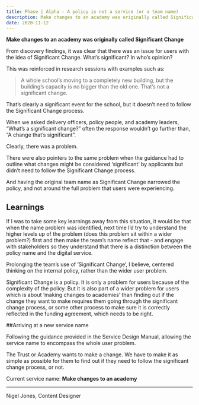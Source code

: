 ```yaml
---
title: Phase | Alpha - A policy is not a service (or a team name)
description: Make changes to an academy was originally called Significant Change 
date: 2020-11-12
---
```


**Make changes to an academy was originally called Significant Change**

From discovery findings, it was clear that there was an issue for users with the idea of Significant Change. What’s significant? In who’s opinion? 

This was reinforced in research sessions with examples such as:

>A whole school’s moving to a completely new building, but the building’s capacity is no bigger than the old one. That’s not a significant change.

That’s clearly a significant event for the school, but it doesn’t need to follow the Significant Change process.

When we asked delivery officers, policy people, and academy leaders, “What’s a significant change?” often the response wouldn’t go further than, “A change that’s significant”.

Clearly, there was a problem.

There were also pointers to the same problem when the guidance had to outline what changes might be considered ‘significant’ by applicants but didn’t need to follow the Significant Change process.

And having the original team name as Significant Change narrowed the policy, and not around the full problem that users were experiencing.

## Learnings

If I was to take some key learnings away from this situation, it would be that when the name problem was identified, next time I’d try to understand the higher levels up of the problem (does this problem sit within a wider problem?) first and then make the team’s name reflect that - and engage with stakeholders so they understand that there is a distinction between the policy name and the digital service. 

Prolonging the team’s use of ‘Significant Change’, I believe, centered thinking on the internal policy, rather than the wider user problem. 

Significant Change is a policy. It is only a problem for users because of the complexity of the policy. But it is also part of a wider problem for users which is about ‘making changes to academies’ than finding out if the change they want to make requires them going through the significant change process, or some other process to make sure it is correctly reflected in the funding agreement, which needs to be right.

##Arriving at a new service name

Following the guidance provided in the Service Design Manual, allowing the service name to encompass the whole user problem. 

The Trust or Academy wants to make a change. We have to make it as simple as possible for them to find out if they need to follow the significant change process, or not.

Current service name: **Make changes to an academy**

---
Nigel Jones, Content Designer